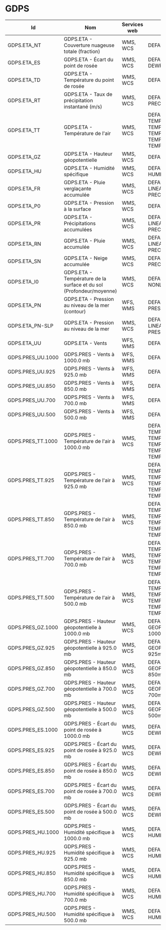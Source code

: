 # GDPS

Id | Nom | Services web | Styles | Notes
---|-----|--------------|--------|------
GDPS.ETA_NT | GDPS.ETA - Couverture nuageuse totale (fraction) | WMS, WCS     | DEFAULT: CLOUD |      
GDPS.ETA_ES | GDPS.ETA - Écart du point de rosée | WMS, WCS     | DEFAULT: DEWPOINTDEP |      
GDPS.ETA_TD | GDPS.ETA - Température du point de rosée | WMS, WCS     | DEFAULT: DEWPOINT |      
GDPS.ETA_RT | GDPS.ETA - Taux de précipitation instantané (m/s) | WMS, WCS     | DEFAULT: PRECIPPRTMMH |      
GDPS.ETA_TT | GDPS.ETA - Température de l'air | WMS, WCS     | DEFAULT: TEMPWINTER-LINEAR, TEMPERATURE, TEMPSUMMER, TEMPWINTER, TEMPERATURE-LINEAR |      
GDPS.ETA_GZ | GDPS.ETA - Hauteur géopotentielle | WMS, WCS     | DEFAULT: GPHEIGHT |      
GDPS.ETA_HU | GDPS.ETA - Humidité spécifique | WMS, WCS     | DEFAULT: HUMIDITYSPEC |      
GDPS.ETA_FR | GDPS.ETA - Pluie verglaçante accumulée | WMS, WCS     | DEFAULT: CAPA24-LINEAR, PRECIPMM, PRECIPMM-LINEAR |      
GDPS.ETA_P0 | GDPS.ETA - Pression à la surface | WMS, WCS     | DEFAULT: PRESSURE |      
GDPS.ETA_PR | GDPS.ETA - Précipitations accumulées | WMS, WCS     | DEFAULT: CAPA24-LINEAR, PRECIPMM, PRECIPMM-LINEAR |      
GDPS.ETA_RN | GDPS.ETA - Pluie accumulée | WMS, WCS     | DEFAULT: CAPA24-LINEAR, PRECIPMM, PRECIPMM-LINEAR |      
GDPS.ETA_SN | GDPS.ETA - Neige accumulée | WMS, WCS     | DEFAULT: PRECIPSNOW-LINEAR |      
GDPS.ETA_I0 | GDPS.ETA - Température de la surface et du sol (Profondeur/moyenne) | WMS, WCS     | DEFAULT: TEMPSOIL-NONLINEAR |      
GDPS.ETA_PN | GDPS.ETA - Pression au niveau de la mer (contour) | WFS, WMS     | DEFAULT: PRESSURE4_LINE |      
GDPS.ETA_PN-SLP | GDPS.ETA - Pression au niveau de la mer | WMS, WCS     | DEFAULT: PRESSURE4-LINEAR, PRESSURE4, PRESSURESEAHIGH |      
GDPS.ETA_UU | GDPS.ETA - Vents | WFS, WMS     | DEFAULT: WINDARROW |      
GDPS.PRES_UU.1000 | GDPS.PRES - Vents à 1000.0 mb | WFS, WMS     | DEFAULT: WINDARROW |      
GDPS.PRES_UU.925 | GDPS.PRES - Vents à 925.0 mb | WFS, WMS     | DEFAULT: WINDARROW |      
GDPS.PRES_UU.850 | GDPS.PRES - Vents à 850.0 mb | WFS, WMS     | DEFAULT: WINDARROW |      
GDPS.PRES_UU.700 | GDPS.PRES - Vents à 700.0 mb | WFS, WMS     | DEFAULT: WINDARROW |      
GDPS.PRES_UU.500 | GDPS.PRES - Vents à 500.0 mb | WFS, WMS     | DEFAULT: WINDARROW |      
GDPS.PRES_TT.1000 | GDPS.PRES - Température de l'air à 1000.0 mb | WMS, WCS     | DEFAULT: TEMPWINTER-LINEAR, TEMPERATURE, TEMPERATURE-LINEAR, TEMPSUMMER, TEMPSUMMER-LINEAR |      
GDPS.PRES_TT.925 | GDPS.PRES - Température de l'air à 925.0 mb | WMS, WCS     | DEFAULT: TEMPWINTER-LINEAR, TEMPERATURE, TEMPERATURE-LINEAR, TEMPSUMMER, TEMPSUMMER-LINEAR |      
GDPS.PRES_TT.850 | GDPS.PRES - Température de l'air à 850.0 mb | WMS, WCS     | DEFAULT: TEMPWINTER-LINEAR, TEMPERATURE, TEMPERATURE-LINEAR, TEMPSUMMER, TEMPSUMMER-LINEAR |      
GDPS.PRES_TT.700 | GDPS.PRES - Température de l'air à 700.0 mb | WMS, WCS     | DEFAULT: TEMPWINTER-LINEAR, TEMPERATURE, TEMPERATURE-LINEAR, TEMPSUMMER, TEMPSUMMER-LINEAR |      
GDPS.PRES_TT.500 | GDPS.PRES - Température de l'air à 500.0 mb | WMS, WCS     | DEFAULT: TEMPWINTER-LINEAR, TEMPERATURE, TEMPERATURE-LINEAR, TEMPSUMMER, TEMPSUMMER-LINEAR |      
GDPS.PRES_GZ.1000 | GDPS.PRES - Hauteur géopotentielle à 1000.0 mb | WMS, WCS     | DEFAULT: GEOPOTENTIELHEIGHT-1000mb-NONLINEAR |      
GDPS.PRES_GZ.925 | GDPS.PRES - Hauteur géopotentielle à 925.0 mb | WMS, WCS     | DEFAULT: GEOPOTENTIELHEIGHT-925mb-NONLINEAR |      
GDPS.PRES_GZ.850 | GDPS.PRES - Hauteur géopotentielle à 850.0 mb | WMS, WCS     | DEFAULT: GEOPOTENTIELHEIGHT-850mb-NONLINEAR |      
GDPS.PRES_GZ.700 | GDPS.PRES - Hauteur géopotentielle à 700.0 mb | WMS, WCS     | DEFAULT: GEOPOTENTIELHEIGHT-700mb-NONLINEAR |      
GDPS.PRES_GZ.500 | GDPS.PRES - Hauteur géopotentielle à 500.0 mb | WMS, WCS     | DEFAULT: GEOPOTENTIELHEIGHT-500mb-NONLINEAR |      
GDPS.PRES_ES.1000 | GDPS.PRES - Écart du point de rosée à 1000.0 mb | WMS, WCS     | DEFAULT: DEWPOINTDEP |      
GDPS.PRES_ES.925 | GDPS.PRES - Écart du point de rosée à 925.0 mb | WMS, WCS     | DEFAULT: DEWPOINTDEP |      
GDPS.PRES_ES.850 | GDPS.PRES - Écart du point de rosée à 850.0 mb | WMS, WCS     | DEFAULT: DEWPOINTDEP |      
GDPS.PRES_ES.700 | GDPS.PRES - Écart du point de rosée à 700.0 mb | WMS, WCS     | DEFAULT: DEWPOINTDEP |      
GDPS.PRES_ES.500 | GDPS.PRES - Écart du point de rosée à 500.0 mb | WMS, WCS     | DEFAULT: DEWPOINTDEP |      
GDPS.PRES_HU.1000 | GDPS.PRES - Humidité spécifique à 1000.0 mb | WMS, WCS     | DEFAULT: HUMIDITYSPEC |      
GDPS.PRES_HU.925 | GDPS.PRES - Humidité spécifique à 925.0 mb | WMS, WCS     | DEFAULT: HUMIDITYSPEC |      
GDPS.PRES_HU.850 | GDPS.PRES - Humidité spécifique à 850.0 mb | WMS, WCS     | DEFAULT: HUMIDITYSPEC |      
GDPS.PRES_HU.700 | GDPS.PRES - Humidité spécifique à 700.0 mb | WMS, WCS     | DEFAULT: HUMIDITYSPEC |      
GDPS.PRES_HU.500 | GDPS.PRES - Humidité spécifique à 500.0 mb | WMS, WCS     | DEFAULT: HUMIDITYSPEC |      
